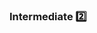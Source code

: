 <div id="title">

### Intermediate :two:

</div>

<div id="body">

<include src="minimiseVariableScope/embed-inParent.md" boilerplate />
<include src="minimiseCodeDuplication/embed-inParent.md" boilerplate />

</div>

<div id="extras">
</div>